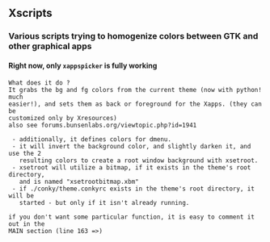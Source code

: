 ## Xscripts

### Various scripts trying to homogenize colors between GTK and other graphical apps

#### Right now, only `xappspicker` is fully working

```
What does it do ?
It grabs the bg and fg colors from the current theme (now with python! much
easier!), and sets them as back or foreground for the Xapps. (they can be
customized only by Xresources)
also see forums.bunsenlabs.org/viewtopic.php?id=1941

 - additionally, it defines colors for dmenu.
 - it will invert the background color, and slightly darken it, and use the 2
   resulting colors to create a root window background with xsetroot.
 - xsetroot will utilize a bitmap, if it exists in the theme's root directory,
   and is named "xsetrootbitmap.xbm"
 - if ./conky/theme.conkyrc exists in the theme's root directory, it will be
   started - but only if it isn't already running.
   
if you don't want some particular function, it is easy to comment it out in the
MAIN section (line 163 =>)
```

